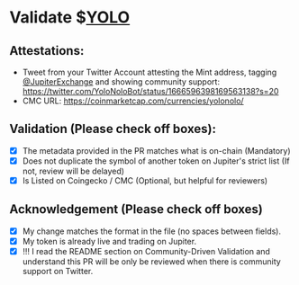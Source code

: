 # Validate $[YOLO](https://solscan.io/token/4jE4VuqFWZfmSXjTDD5KUoN2qkVu96nPTPj4mhs5PA1W)

## Attestations:
- Tweet from your Twitter Account attesting the Mint address, tagging [@JupiterExchange](https://twitter.com/JupiterExchange) and showing community support: https://twitter.com/YoloNoloBot/status/1666596398169563138?s=20
- CMC URL: https://coinmarketcap.com/currencies/yolonolo/

## Validation (Please check off boxes):
- [x] The metadata provided in the PR matches what is on-chain (Mandatory)
- [x] Does not duplicate the symbol of another token on Jupiter's strict list (If not, review will be delayed)
- [x] Is Listed on Coingecko / CMC (Optional, but helpful for reviewers)  

## Acknowledgement (Please check off boxes)
- [x] My change matches the format in the file (no spaces between fields).
- [x] My token is already live and trading on Jupiter.
- [x] !!! I read the README section on Community-Driven Validation and understand this PR will be only be reviewed when there is community support on Twitter.
